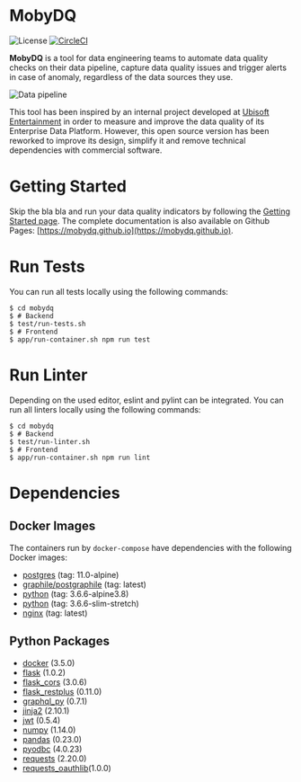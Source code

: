 # MobyDQ
![License](https://img.shields.io/github/license/mobydq/mobydq.svg "Apache-2.0")
[![CircleCI](https://circleci.com/gh/mobydq/mobydq/tree/master.svg?style=shield)][CircleCI]

[CircleCI]: https://circleci.com/gh/mobydq/mobydq/tree/master (CircleCI)

**MobyDQ** is a tool for data engineering teams to automate data quality checks on their data pipeline, capture data quality issues and trigger alerts in case of anomaly, regardless of the data sources they use.

![Data pipeline](https://mobydq.github.io/img/data_pipeline.png)

This tool has been inspired by an internal project developed at <a href="https://www.ubisoft.com">Ubisoft Entertainment</a> in order to measure and improve the data quality of its Enterprise Data Platform. However, this open source version has been reworked to improve its design, simplify it and remove technical dependencies with commercial software.


# Getting Started
Skip the bla bla and run your data quality indicators by following the [Getting Started page](https://mobydq.github.io/pages/gettingstarted/). The complete documentation is also available on Github Pages: [https://mobydq.github.io](https://mobydq.github.io).


# Run Tests
You can run all tests locally using the following commands:
```shell
$ cd mobydq
$ # Backend
$ test/run-tests.sh
$ # Frontend
$ app/run-container.sh npm run test
```

# Run Linter
Depending on the used editor, eslint and pylint can be integrated.
You can run all linters locally using the following commands:
```shell
$ cd mobydq
$ # Backend
$ test/run-linter.sh
$ # Frontend
$ app/run-container.sh npm run lint
```


# Dependencies
## Docker Images
The containers run by `docker-compose` have dependencies with the following Docker images:
* [postgres](https://hub.docker.com/_/postgres/) (tag: 11.0-alpine)
* [graphile/postgraphile](https://hub.docker.com/r/graphile/postgraphile/) (tag: latest)
* [python](https://hub.docker.com/_/python/) (tag: 3.6.6-alpine3.8)
* [python](https://hub.docker.com/_/python/) (tag: 3.6.6-slim-stretch)
* [nginx](https://hub.docker.com/_/nginx/) (tag: latest)


## Python Packages
* [docker](https://docker-py.readthedocs.io) (3.5.0)
* [flask](http://flask.pocoo.org) (1.0.2)
* [flask_cors](https://flask-cors.readthedocs.io) (3.0.6)
* [flask_restplus](https://flask-restplus.readthedocs.io) (0.11.0)
* [graphql_py](https://pypi.org/project/graphql-py) (0.7.1)
* [jinja2](http://jinja.pocoo.org) (2.10.1)
* [jwt](https://pypi.org/project/jwt) (0.5.4)
* [numpy](http://www.numpy.org) (1.14.0)
* [pandas](https://pandas.pydata.org) (0.23.0)
* [pyodbc](https://github.com/mkleehammer/pyodbc) (4.0.23)
* [requests](http://docs.python-requests.org) (2.20.0)
* [requests_oauthlib](https://requests-oauthlib.readthedocs.io)(1.0.0)
